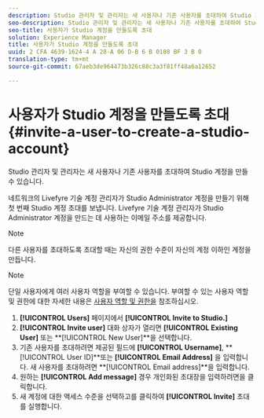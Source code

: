 ```yaml
---
description: Studio 관리자 및 관리자는 새 사용자나 기존 사용자를 초대하여 Studio 계정을 만들 수 있습니다.
seo-description: Studio 관리자 및 관리자는 새 사용자나 기존 사용자를 초대하여 Studio 계정을 만들 수 있습니다.
seo-title: 사용자가 Studio 계정을 만들도록 초대
solution: Experience Manager
title: 사용자가 Studio 계정을 만들도록 초대
uuid: 2 CFA 4639-1624-4 A 28-A 06 D-B 6 B 0180 BF 3 B 0
translation-type: tm+mt
source-git-commit: 67aeb3de964473b326c88c3a3f81ff48a6a12652

---
```



# 사용자가 Studio 계정을 만들도록 초대{#invite-a-user-to-create-a-studio-account}

Studio 관리자 및 관리자는 새 사용자나 기존 사용자를 초대하여 Studio 계정을 만들 수 있습니다.

네트워크의 Livefyre 기술 계정 관리자가 Studio Administrator 계정을 만들기 위해 첫 번째 Studio 계정 초대를 보냅니다. Livefyre 기술 계정 관리자가 Studio Administrator 계정을 만드는 데 사용하는 이메일 주소를 제공합니다.

>[!NOTE]
>
>다른 사용자를 초대하도록 초대할 때는 자신의 권한 수준이 자신의 계정 이하인 계정을 만듭니다.

>[!NOTE]
>
>단일 사용자에게 여러 사용자 역할을 부여할 수 있습니다. 부여할 수 있는 사용자 역할 및 권한에 대한 자세한 내용은 [사용자 역할 및 권한을](../c-users-creating-accounts-with-studio-access/c-user-types.md#c_user_types) 참조하십시오.

1. **[!UICONTROL Users]** 페이지에서 **[!UICONTROL Invite to Studio.]**
1. **[!UICONTROL Invite user]** 대화 상자가 열리면 **[!UICONTROL Existing User]** 또는 **[!UICONTROL New User]**을 선택합니다.
1. 기존 사용자를 초대하려면 제공된 필드에 **[!UICONTROL Username]**, **[!UICONTROL User ID]**또는 **[!UICONTROL Email Address]** 을 입력합니다. 새 사용자를 초대하려면 **[!UICONTROL Email address]**을 입력합니다.
1. 원하는 **[!UICONTROL Add message]** 경우 개인화된 초대장을 입력하려면을 클릭합니다.
1. 새 계정에 대한 액세스 수준을 선택하고를 클릭하여 **[!UICONTROL Invite]** 초대를 실행합니다.
